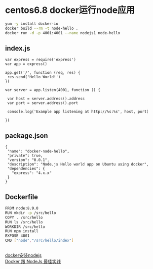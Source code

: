 # centos6.8 docker运行node应用
```bash
yum -y install docker-io
docker build --rm -t node-hello .
docker run -d -p 4001:4001 --name nodejs1 node-hello
```

## index.js
```
var express = require('express')
var app = express()

app.get('/', function (req, res) {
 res.send('Hello World!')
})

var server = app.listen(4001, function () {

 var host = server.address().address
 var port = server.address().port

 console.log('Example app listening at http://%s:%s', host, port)

})
```
## package.json
```
{
 "name": "docker-node-hello",
 "private": true,
 "version": "0.0.1",
 "description": "Node.js Hello world app on Ubuntu using docker",
 "dependencies": {
   "express": "4.x.x"
 }
}
```
## Dockerfile
```bash
FROM node:8.9.0
RUN mkdir -p /src/hello
COPY . /src/hello
RUN ls /src/hello
WORKDIR /src/hello
RUN npm install
EXPOSE 4001
CMD ["node","/src/hello/index"]
```
##
[docker安装nodejs](https://segmentfault.com/a/1190000009082156)  
[Docker 跟 NodeJs 最佳实践](https://www.cnblogs.com/ruicky/p/6595937.html)
 
